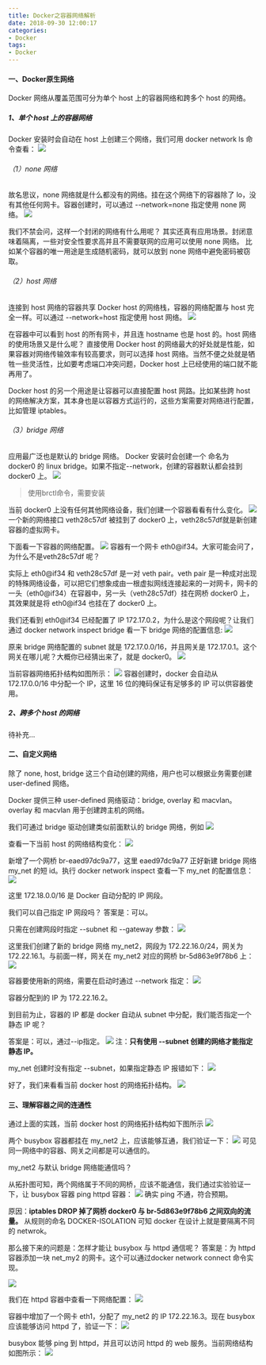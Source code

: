 ```yaml
---
title: Docker之容器网络解析
date: 2018-09-30 12:00:17
categories:
- Docker
tags:
- Docker
---
```

#### 一、Docker原生网络 ####
Docker 网络从覆盖范围可分为单个 host 上的容器网络和跨多个 host 的网络。

##### 1、单个 host 上的容器网络 #####
Docker 安装时会自动在 host 上创建三个网络，我们可用 docker network ls 命令查看：
![](/uploads/2018/09/docker-network-01.jpg)
<!--more-->

###### （1）none 网络 ######
故名思议，none 网络就是什么都没有的网络。挂在这个网络下的容器除了 lo，没有其他任何网卡。容器创建时，可以通过 --network=none 指定使用 none 网络。
![](/uploads/2018/09/docker-network-none.jpg)

我们不禁会问，这样一个封闭的网络有什么用呢？
其实还真有应用场景。封闭意味着隔离，一些对安全性要求高并且不需要联网的应用可以使用 none 网络。
比如某个容器的唯一用途是生成随机密码，就可以放到 none 网络中避免密码被窃取。

###### （2）host 网络 ######
连接到 host 网络的容器共享 Docker host 的网络栈，容器的网络配置与 host 完全一样。可以通过 --network=host 指定使用 host 网络。
![](/uploads/2018/09/docker-network-host.jpg)

在容器中可以看到 host 的所有网卡，并且连 hostname 也是 host 的。host 网络的使用场景又是什么呢？
直接使用 Docker host 的网络最大的好处就是性能，如果容器对网络传输效率有较高要求，则可以选择 host 网络。当然不便之处就是牺牲一些灵活性，比如要考虑端口冲突问题，Docker host 上已经使用的端口就不能再用了。

Docker host 的另一个用途是让容器可以直接配置 host 网路。比如某些跨 host 的网络解决方案，其本身也是以容器方式运行的，这些方案需要对网络进行配置，比如管理 iptables。

###### （3）bridge 网络 ######
应用最广泛也是默认的 bridge 网络。
Docker 安装时会创建一个 命名为 docker0 的 linux bridge。如果不指定--network，创建的容器默认都会挂到 docker0 上。
![](/uploads/2018/09/docker-network-02.jpg)
>使用brctl命令，需要安装

当前 docker0 上没有任何其他网络设备，我们创建一个容器看看有什么变化。
![](/uploads/2018/09/docker-network-03.jpg)
一个新的网络接口 veth28c57df 被挂到了 docker0 上，veth28c57df就是新创建容器的虚拟网卡。

下面看一下容器的网络配置。
![](/uploads/2018/09/docker-network-04.jpg)
容器有一个网卡 eth0@if34。大家可能会问了，为什么不是veth28c57df 呢？

实际上 eth0@if34 和 veth28c57df 是一对 veth pair。veth pair 是一种成对出现的特殊网络设备，可以把它们想象成由一根虚拟网线连接起来的一对网卡，网卡的一头（eth0@if34）在容器中，另一头（veth28c57df）挂在网桥 docker0 上，其效果就是将 eth0@if34 也挂在了 docker0 上。

我们还看到 eth0@if34 已经配置了 IP 172.17.0.2，为什么是这个网段呢？让我们通过 docker network inspect bridge 看一下 bridge 网络的配置信息:
![](/uploads/2018/09/docker-network-05.jpg)

原来 bridge 网络配置的 subnet 就是 172.17.0.0/16，并且网关是 172.17.0.1。这个网关在哪儿呢？大概你已经猜出来了，就是 docker0。
![](/uploads/2018/09/docker-network-06.jpg)

当前容器网络拓扑结构如图所示：
![](/uploads/2018/09/docker-network-07.jpg)
容器创建时，docker 会自动从 172.17.0.0/16 中分配一个 IP，这里 16 位的掩码保证有足够多的 IP 可以供容器使用。


##### 2、跨多个 host 的网络 #####
待补充...


#### 二、自定义网络 ####
除了 none, host, bridge 这三个自动创建的网络，用户也可以根据业务需要创建 user-defined 网络。

Docker 提供三种 user-defined 网络驱动：bridge, overlay 和 macvlan。overlay 和 macvlan 用于创建跨主机的网络。

我们可通过 bridge 驱动创建类似前面默认的 bridge 网络，例如
![](/uploads/2018/09/docker-network-bridge-01.jpg)

查看一下当前 host 的网络结构变化：
![](/uploads/2018/09/docker-network-bridge-02.jpg)

新增了一个网桥 br-eaed97dc9a77，这里 eaed97dc9a77 正好新建 bridge 网络 my_net 的短 id。执行 docker network inspect 查看一下 my_net 的配置信息：
![](/uploads/2018/09/docker-network-bridge-03.jpg)

这里 172.18.0.0/16 是 Docker 自动分配的 IP 网段。

我们可以自己指定 IP 网段吗？
答案是：可以。

只需在创建网段时指定 --subnet 和 --gateway 参数：
![](/uploads/2018/09/docker-network-bridge-04.jpg)

这里我们创建了新的 bridge 网络 my_net2，网段为 172.22.16.0/24，网关为 172.22.16.1。与前面一样，网关在 my_net2 对应的网桥 br-5d863e9f78b6 上：
![](/uploads/2018/09/docker-network-bridge-05.jpg)

容器要使用新的网络，需要在启动时通过 --network 指定：
![](/uploads/2018/09/docker-network-bridge-06.jpg)

容器分配到的 IP 为 172.22.16.2。

到目前为止，容器的 IP 都是 docker 自动从 subnet 中分配，我们能否指定一个静态 IP 呢？

答案是：可以，通过--ip指定。
![](/uploads/2018/09/docker-network-bridge-07.jpg)
注：**只有使用 --subnet 创建的网络才能指定静态 IP。**

my_net 创建时没有指定 --subnet，如果指定静态 IP 报错如下：
![](/uploads/2018/09/docker-network-bridge-08.jpg)

好了，我们来看看当前 docker host 的网络拓扑结构。
![](/uploads/2018/09/docker-network-bridge-09.jpg)


#### 三、理解容器之间的连通性 ####
通过上面的实践，当前 docker host 的网络拓扑结构如下图所示
![](/uploads/2018/09/docker-network-bridge-10.jpg)

两个 busybox 容器都挂在 my_net2 上，应该能够互通，我们验证一下：
![](/uploads/2018/09/docker-network-bridge-11.jpg)
可见同一网络中的容器、网关之间都是可以通信的。

my_net2 与默认 bridge 网络能通信吗？

从拓扑图可知，两个网络属于不同的网桥，应该不能通信，我们通过实验验证一下，让 busybox 容器 ping httpd 容器：
![](/uploads/2018/09/docker-network-bridge-12.jpg)
确实 ping 不通，符合预期。

原因：**iptables DROP 掉了网桥 docker0 与 br-5d863e9f78b6 之间双向的流量。**
从规则的命名 DOCKER-ISOLATION 可知 docker 在设计上就是要隔离不同的 netwrok。

那么接下来的问题是：怎样才能让 busybox 与 httpd 通信呢？
答案是：为 httpd 容器添加一块 net_my2 的网卡。这个可以通过docker network connect 命令实现。

![](/uploads/2018/09/docker-network-bridge-13.jpg)

我们在 httpd 容器中查看一下网络配置：
![](/uploads/2018/09/docker-network-bridge-14.jpg)

容器中增加了一个网卡 eth1，分配了 my_net2 的 IP 172.22.16.3。现在 busybox 应该能够访问 httpd 了，验证一下：
![](/uploads/2018/09/docker-network-bridge-15.jpg)

busybox 能够 ping 到 httpd，并且可以访问 httpd 的 web 服务。当前网络结构如图所示：
![](/uploads/2018/09/docker-network-bridge-16.jpg)
